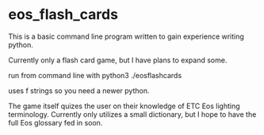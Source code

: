 # eos_flash_cards

This is a basic command line program written to gain experience writing
python. 

Currently only a flash card game, but I have plans to expand some.

run from command line with
    python3 ./eosflashcards
    
uses f strings so you need a newer python.

The game itself quizes the user on their knowledge of 
ETC Eos lighting terminology. Currently only utilizes a small
dictionary, but I hope to have the full Eos glossary fed in
soon.
